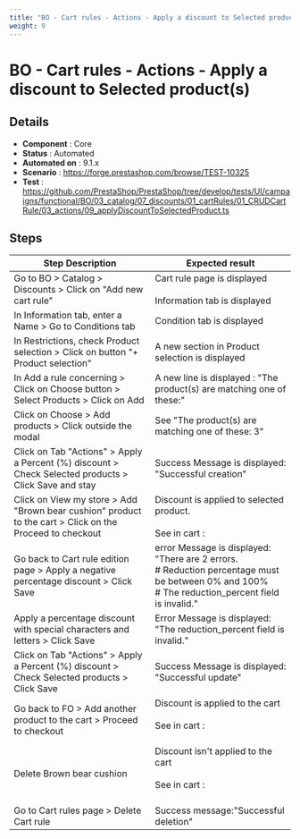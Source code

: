 ```yaml
---
title: "BO - Cart rules - Actions - Apply a discount to Selected product(s) "
weight: 9
---
```


# BO - Cart rules - Actions - Apply a discount to Selected product(s) 
## Details
* **Component** : Core
* **Status** : Automated
* **Automated on** : 9.1.x
* **Scenario** : https://forge.prestashop.com/browse/TEST-10325
* **Test** : https://github.com/PrestaShop/PrestaShop/tree/develop/tests/UI/campaigns/functional/BO/03_catalog/07_discounts/01_cartRules/01_CRUDCartRule/03_actions/09_applyDiscountToSelectedProduct.ts

## Steps
| Step Description | Expected result |
| ----- | ----- |
| Go to BO > Catalog > Discounts > Click on "Add new cart rule" | Cart rule page is displayed<br><br>Information tab is displayed |
| In Information tab, enter a Name > Go to Conditions tab | Condition tab is displayed |
| In Restrictions, check Product selection > Click on button "+ Product selection" | A new section in Product selection is displayed |
| In Add a rule concerning > Click on Choose button > Select Products > Click on Add | A new line is displayed : "The product(s) are matching one of these:" |
| Click on Choose > Add products > Click outside the modal | See "The product(s) are matching one of these: 3" |
| Click on Tab "Actions" > Apply a Percent (%) discount > Check Selected products > Click Save and stay | Success Message is displayed: "Successful creation" |
| Click on View my store > Add "Brown bear cushion" product to the cart > Click on the Proceed to checkout | Discount is applied to selected product.<br><br>See in cart :<br>|1 item|€22.68|<br>|Discount(s)|- €4.54|<br>|Shipping|Free|<br>|Total (tax incl.)|€18.14|<br>|Test| -€4.54| |
| Go back to Cart rule edition page > Apply a negative percentage discount > Click Save | error Message is displayed: "There are 2 errors.<br> # Reduction percentage must be between 0% and 100%<br> # The reduction_percent field is invalid." |
| Apply a percentage discount with special characters and letters > Click Save | Error Message is displayed: "The reduction_percent field is invalid." |
| Click on Tab "Actions" > Apply a Percent (%) discount > Check Selected products > Click Save | Success Message is displayed: "Successful update" |
| Go back to FO > Add another product to the cart > Proceed to checkout | Discount is applied to the cart<br><br>See in cart :<br><br>|2 items|€36.96|<br>|Discount(s)|-€4.54|<br>|Shipping|Free|<br>|Total (tax incl.)|€32.42|<br>|Test|-€4.54| |
| Delete Brown bear cushion | Discount isn't applied to the cart<br><br>See in cart :<br><br>|1 item|€34.46|<br>|Shipping|Free|<br>|Total (tax incl.)|€34.46| |
| Go to Cart rules page > Delete Cart rule | Success message:"Successful deletion" |
